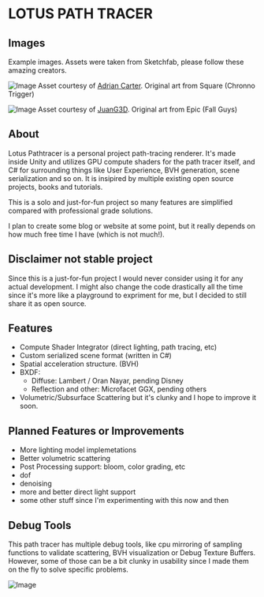 <!--
    This file is a part of Lotus Path Tracer open source project.
    Copyright (c) 2024+ by Leo Rinato (aka Ariel Arias or Lotus) - All rights reserved.

    This software was written for educational purposes and uses the MIT license.

    Feel free to reach me out at leo.rinato@gmail.com
-->

# LOTUS PATH TRACER

## Images
Example images. Assets were taken from Sketchfab, please follow these amazing creators.

![Image](https://i.gyazo.com/38410bf230a6c959e83f7db609b77d04.jpg)
Asset courtesy of [Adrian Carter](https://sketchfab.com/Adrian.Carter3D).
Original art from Square (Chronno Trigger)

![Image](https://i.gyazo.com/7d521643791533d8e780414af6f43ecf.jpg)
Asset courtesy of [JuanG3D](https://sketchfab.com/juang3d).
Original art from Epic (Fall Guys)

## About

Lotus Pathtracer is a personal project path-tracing renderer. It's made inside Unity and utilizes GPU compute shaders for the path tracer itself, and C# for surrounding things like User Experience, BVH generation, scene serialization and so on.
It is insipired by multiple existing open source projects, books and tutorials.

This is a solo and just-for-fun project so many features are simplified compared with professional grade solutions.

I plan to create some blog or website at some point, but it really depends on how much free time I have (which is not much!).

## Disclaimer not stable project

Since this is a just-for-fun project I would never consider using it for any actual development. I might also change the code drastically all the time since it's more like a playground to expriment for me, but I decided to still share it as open source.


## Features

  - Compute Shader Integrator (direct lighting, path tracing, etc)
  - Custom serialized scene format (written in C#)
  - Spatial acceleration structure. (BVH)
  - BXDF:
    - Diffuse: Lambert / Oran Nayar, pending Disney
    - Reflection and other: Microfacet GGX, pending others     
  - Volumetric/Subsurface Scattering but it's clunky and I hope to improve it soon.

## Planned Features or Improvements
 - More lighting model implemetations 
 - Better volumetric scattering
 - Post Processing support: bloom, color grading, etc
 - dof 
 - denoising
 - more and better direct light support
 - some other stuff since I'm experimenting with this now and then

## Debug Tools

This path tracer has multiple debug tools, like cpu mirroring of sampling functions to validate scattering, BVH visualization or Debug Texture Buffers.
However, some of those can be a bit clunky in usability since I made them on the fly to solve specific problems.

![Image](https://i.gyazo.com/f79b35bbffe64187766246a746e5105e.png)
 